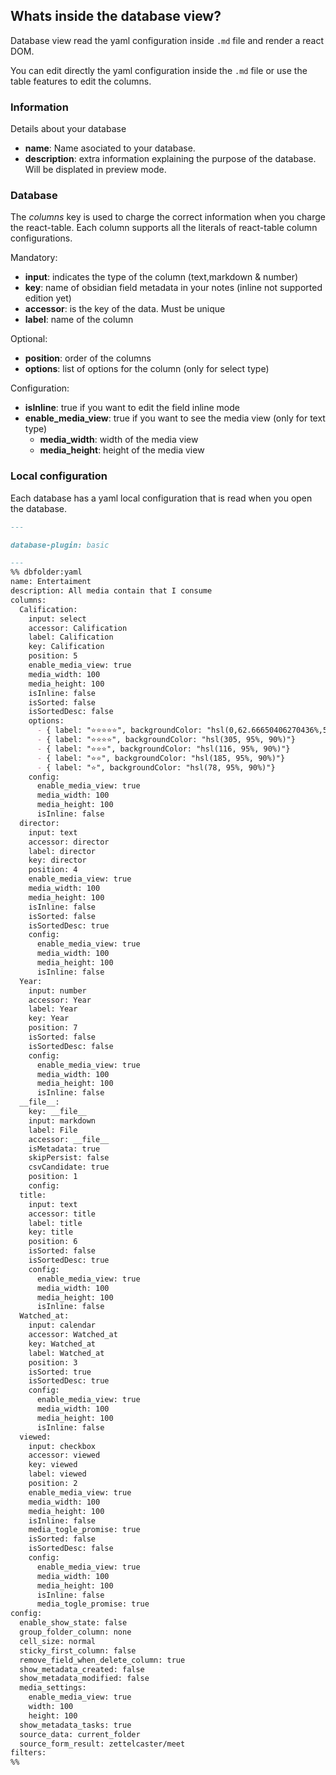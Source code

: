 ## Whats inside the database view?
Database view read the yaml configuration inside `.md` file and render a react DOM.

You can edit directly the yaml configuration inside the `.md` file or use the table features to edit the columns.
### Information
Details about your database

- **name**: Name asociated to your database.
- **description**: extra information explaining the purpose of the database. Will be displated in preview mode.
### Database
The *columns* key is used to charge the correct information when you charge the react-table. Each column supports all the literals of react-table column configurations.

Mandatory:

- **input**: indicates the type of the column (text,markdown & number)
- **key**: name of obsidian field metadata in your notes (inline not supported edition yet)
- **accessor**: is the key of the data. Must be unique
- **label**: name of the column

Optional:

- **position**: order of the columns
- **options**: list of options for the column (only for select type)

Configuration:

- **isInline**: true if you want to edit the field inline mode
- **enable_media_view**: true if you want to see the media view (only for text type)
  - **media_width**: width of the media view
  - **media_height**: height of the media view


### Local configuration
Each database has a yaml local configuration that is read when you open the database.

```markdown
---

database-plugin: basic

---
%% dbfolder:yaml
name: Entertaiment
description: All media contain that I consume
columns:
  Calification:
    input: select
    accessor: Calification
    label: Calification
    key: Calification
    position: 5
    enable_media_view: true
    media_width: 100
    media_height: 100
    isInline: false
    isSorted: false
    isSortedDesc: false
    options:
      - { label: "⭐️⭐️⭐️⭐️⭐️", backgroundColor: "hsl(0,62.66650406270436%,57.196614999999994%)"}
      - { label: "⭐️⭐️⭐️⭐️", backgroundColor: "hsl(305, 95%, 90%)"}
      - { label: "⭐️⭐️⭐️", backgroundColor: "hsl(116, 95%, 90%)"}
      - { label: "⭐️⭐️", backgroundColor: "hsl(185, 95%, 90%)"}
      - { label: "⭐️", backgroundColor: "hsl(78, 95%, 90%)"}
    config:
      enable_media_view: true
      media_width: 100
      media_height: 100
      isInline: false
  director:
    input: text
    accessor: director
    label: director
    key: director
    position: 4
    enable_media_view: true
    media_width: 100
    media_height: 100
    isInline: false
    isSorted: false
    isSortedDesc: true
    config:
      enable_media_view: true
      media_width: 100
      media_height: 100
      isInline: false
  Year:
    input: number
    accessor: Year
    label: Year
    key: Year
    position: 7
    isSorted: false
    isSortedDesc: false
    config:
      enable_media_view: true
      media_width: 100
      media_height: 100
      isInline: false
  __file__:
    key: __file__
    input: markdown
    label: File
    accessor: __file__
    isMetadata: true
    skipPersist: false
    csvCandidate: true
    position: 1
    config:
  title:
    input: text
    accessor: title
    label: title
    key: title
    position: 6
    isSorted: false
    isSortedDesc: true
    config:
      enable_media_view: true
      media_width: 100
      media_height: 100
      isInline: false
  Watched_at:
    input: calendar
    accessor: Watched_at
    key: Watched_at
    label: Watched_at
    position: 3
    isSorted: true
    isSortedDesc: true
    config:
      enable_media_view: true
      media_width: 100
      media_height: 100
      isInline: false
  viewed:
    input: checkbox
    accessor: viewed
    key: viewed
    label: viewed
    position: 2
    enable_media_view: true
    media_width: 100
    media_height: 100
    isInline: false
    media_togle_promise: true
    isSorted: false
    isSortedDesc: false
    config:
      enable_media_view: true
      media_width: 100
      media_height: 100
      isInline: false
      media_togle_promise: true
config:
  enable_show_state: false
  group_folder_column: none
  cell_size: normal
  sticky_first_column: false
  remove_field_when_delete_column: true
  show_metadata_created: false
  show_metadata_modified: false
  media_settings:
    enable_media_view: true
    width: 100
    height: 100
  show_metadata_tasks: true
  source_data: current_folder
  source_form_result: zettelcaster/meet
filters:
%%
```
